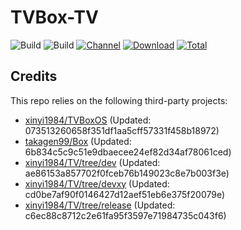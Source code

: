 # TVBox-TV

![Build](https://shields.io/github/actions/workflow/status/xinyi1984/TVBox-TV/TV.yml?branch=master&logo=github&label=Build)
![Build](https://shields.io/github/actions/workflow/status/xinyi1984/TVBox-TV/TVBox.yml?branch=master&logo=github&label=Build)
[![Channel](https://img.shields.io/badge/Follow-Telegram-blue.svg?logo=telegram)](https://t.me/klbot)
[![Download](https://img.shields.io/github/v/release/xinyi1984/TVBox-TV?color=orange&logoColor=orange&label=Download&logo=DocuSign)](https://github.com/xinyi1984/TVBox-TV/releases/latest) 
[![Total](https://shields.io/github/downloads/xinyi1984/TVBox-TV/total?logo=Bookmeter&label=Counts&logoColor=yellow&color=yellow)](https://github.com/xinyi1984/TVBox-TV/releases)

## Credits
This repo relies on the following third-party projects:
- [xinyi1984/TVBoxOS](https://github.com/xinyi1984/TVBoxOS) (Updated: 073513260658f351df1aa5cff57331f458b18972)
- [takagen99/Box](https://github.com/takagen99/Box) (Updated: 6b834c5c9c51e9dbaecee24ef82d34af78061ced)
- [xinyi1984/TV/tree/dev](https://github.com/xinyi1984/TV/tree/dev) (Updated: ae86153a857702f0fceb76b149023c8e7b003f3e)
- [xinyi1984/TV/tree/devxy](https://github.com/xinyi1984/TV/tree/devxy) (Updated: cd0be7af90f0146427d12aef51eb6e375f20079e)
- [xinyi1984/TV/tree/release](https://github.com/xinyi1984/TV/tree/release) (Updated: c6ec88c8712c2e61fa95f3597e71984735c043f6)
